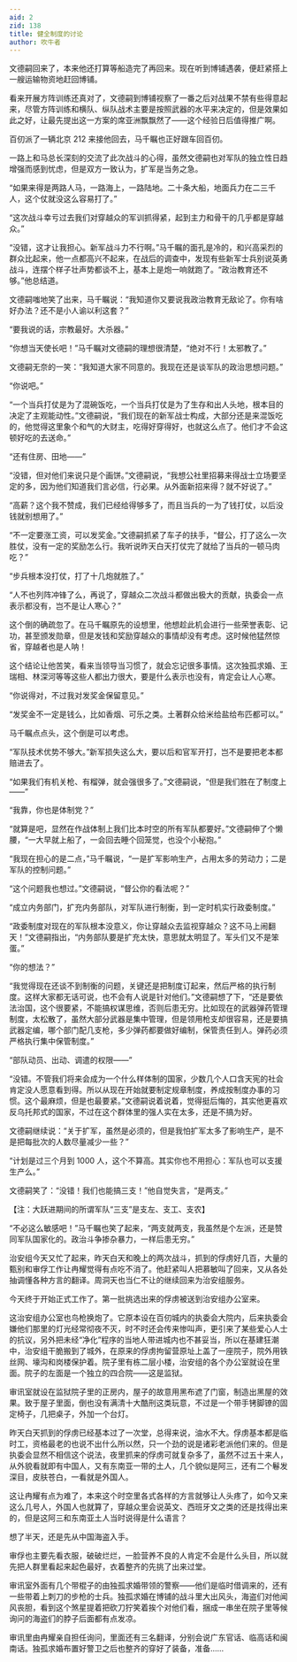 ```yaml
---
aid: 2
zid: 138
title: 健全制度的讨论
author: 吹牛者
---
```


文德嗣回来了，本来他还打算等船造完了再回来。现在听到博铺遇袭，便赶紧搭上一艘运输物资地赶回博铺。

看来开展方阵训练还真对了，文德嗣到博铺视察了一番之后对战果不禁有些得意起来，尽管方阵训练和横队、纵队战术主要是按照武器的水平来决定的，但是效果如此之好，让最先提出这一方案的席亚洲飘飘然了——这个经验日后值得推广啊。

百仞派了一辆北京 212 来接他回去，马千瞩也正好跟车回百仞。

一路上和马总长深刻的交流了此次战斗的心得，虽然文德嗣也对军队的独立性日趋增强而感到忧虑，但是双方一致认为，扩军是当务之急。

“如果来得是两路人马，一路海上，一路陆地。二十条大船，地面兵力在二三千人，这个仗就没这么容易打了。”

“这次战斗幸亏过去我们对穿越众的军训抓得紧，起到主力和骨干的几乎都是穿越众。”

“没错，这才让我担心。新军战斗力不行啊。”马千瞩的面孔是冷的，和兴高采烈的群众比起来，他一点都高兴不起来，在战后的调查中，发现有些新军士兵别说英勇战斗，连摆个样子壮声势都谈不上，基本上是炮一响就跑了。“政治教育还不够。”他总结道。

文德嗣嗤地笑了出来，马千瞩说：“我知道你又要说我政治教育无敌论了。你有啥好办法？还不是小人谕以利这套？”

“要我说的话，宗教最好。大杀器。”

“你想当天使长吧！”马千瞩对文德嗣的理想很清楚，“绝对不行！太邪教了。”

文德嗣无奈的一笑：“我知道大家不同意的。我现在还是谈军队的政治思想问题。”

“你说吧。”

“一个当兵打仗是为了混碗饭吃，一个当兵打仗是为了生存和出人头地，根本目的决定了主观能动性。”文德嗣说，“我们现在的新军战士构成，大部分还是来混饭吃的，他觉得这里象个和气的大财主，吃得好穿得好，也就这么点了。他们才不会这顿好吃的去送命。”

“还有住房、田地——”

“没错，但对他们来说只是个画饼。”文德嗣说，“我想公社里招募来得战士立场要坚定的多，因为他们知道我们言必信，行必果。从外面新招来得？就不好说了。”

“高薪？这个我不赞成，我们已经给得够多了，而且当兵的一为了钱打仗，以后没钱就别想用了。”

“不一定要涨工资，可以发奖金。”文德嗣抓紧了车子的扶手，“督公，打了这么一次胜仗，没有一定的奖励怎么行。我听说昨天白天打仗完了就给了当兵的一顿马肉吃？”

“步兵根本没打仗，打了十几炮就胜了。”

“人不也列阵冲锋了么，再说了，穿越众二次战斗都做出极大的贡献，执委会一点表示都没有，岂不是让人寒心？”

这个倒的确疏忽了。在马千瞩原先的设想里，他想趁此机会进行一些荣誉表彰、记功，甚至颁发勋章，但是发钱和奖励穿越众的事情却没有考虑。这时候他猛然惊省，穿越者也是人呐！

这个结论让他苦笑，看来当领导当习惯了，就会忘记很多事情。这次独孤求婚、王瑞相、林深河等等这些人都出力很大，要是什么表示也没有，肯定会让人心寒。

“你说得对，不过我对发奖金保留意见。”

“发奖金不一定是钱么，比如香烟、可乐之类。土著群众给米给盐给布匹都可以。”

马千瞩点点头，这个倒是可以考虑。

“军队技术优势不够大。”新军损失这么大，要以后和官军开打，岂不是要把老本都赔进去了。

“如果我们有机关枪、有榴弹，就会强很多了。”文德嗣说，“但是我们胜在了制度上——”

“我靠，你也是体制党？”

“就算是吧，显然在作战体制上我们比本时空的所有军队都要好。”文德嗣伸了个懒腰，“一大早就上船了，一会回去睡个回笼觉，也没个小秘抱。”

“我现在担心的是二点，”马千瞩说，“一是扩军影响生产，占用太多的劳动力；二是军队的控制问题。”

“这个问题我也想过。”文德嗣说，“督公你的看法呢？”

“成立内务部门，扩充内务部队，对军队进行制衡，到一定时机实行政委制度。”

“政委制度对现在的军队根本没意义，你让穿越众去监视穿越众？这不马上闹翻天！”文德嗣指出，“内务部队要是扩充太快，意思就太明显了。军头们又不是笨蛋。”

“你的想法？”

“我觉得现在还谈不到制衡的问题，关键还是把制度订起来，然后严格的执行制度。这样大家都无话可说，也不会有人说是针对他们。”文德嗣想了下，“还是要依法治国，这个很要紧，不能搞权谋思维，否则后患无穷。比如现在的武器弹药管理制度，太松散了，虽然大部分武器是集中管理，但是领用枪支却很容易，还是要搞武器定编，哪个部门配几支枪，多少弹药都要做好编制，保管责任到人。弹药必须严格执行集中保管制度。”

“部队动员、出动、调遣的权限——”

“没错。不管我们将来会成为一个什么样体制的国家，少数几个人口含天宪的社会肯定没人愿意看到得。所以从现在开始就要制定规章制度，养成按制度办事的习惯。这个最麻烦，但是也最要紧。”文德嗣说着说着，觉得挺后悔的，其实他更喜欢反乌托邦式的国家，不过在这个群体里的强人实在太多，还是不搞为好。

文德嗣继续说：“关于扩军，虽然是必须的，但是我怕扩军太多了影响生产，是不是把每批次的人数尽量减少一些？”

“计划是过三个月到 1000 人，这个不算高。其实你也不用担心：军队也可以支援生产么。”

文德嗣笑了：“没错！我们也能搞三支！”他自觉失言，“是两支。”

【注：大跃进期间的所谓军队“三支”是支左、支工、支农】

“不必这么敏感吧！”马千瞩也笑了起来，“两支就两支，我虽然是个左派，还是赞同军队国家化的。政治斗争掺杂暴力，一样后患无穷。”

治安组今天又忙了起来，昨天白天和晚上的两次战斗，抓到的俘虏好几百，大量的甄别和审俘工作让冉耀觉得有点吃不消了。他赶紧叫人把慕敏叫了回来，又从各处抽调懂各种方言的翻译。周洞天也当仁不让的继续回来为治安组服务。

今天终于开始正式工作了。第一批挑选出来的俘虏被送到治安组办公室来。

这治安组办公室也鸟枪换炮了。它原本设在百仞城内的执委会大院内，后来执委会嫌他们那里的灯光经常彻夜不灭，时不时还会传来惨叫声，更引来了某些爱心人士的抗议，另外把未经“净化”程序的当地人带进城内也不甚妥当，所以在基建狂潮中，治安组干脆搬到了城外，在原来的俘虏拘留营原址上盖了一座院子，院外用铁丝网、壕沟和岗楼保护着。院子里有栋二层小楼，治安组的各个办公室就设在里面。院子的左面是一个独立的四合院——这是监狱。

审讯室就设在监狱院子里的正房内，屋子的故意用黑布遮了门窗，制造出黑屋的效果。致于屋子里面，倒也没有满清十大酷刑这类玩意，不过是一个带手铐脚镣的固定椅子，几把桌子，外加一个台灯。

昨天白天抓到的俘虏已经基本过了一次堂，总得来说，油水不大。俘虏基本都是临时工，资格最老的也说不出什么所以然，只一个劲的说是诸彩老派他们来的。但是执委会显然不相信这个说法，夜里抓来的俘虏可就复杂多了，虽然不过五十来人，从外貌看就即有中国人，又有东南亚一带的土人，几个貌似是阿三，还有二个鬈发深目，皮肤苍白，一看就是外国人。

这让冉耀有点为难了，本来这个时空里各式各样的方言就够让人头疼了，如今又来这么几号人，外国人也就算了，穿越众里会说英文、西班牙文之类的还是找得出来的，但是这阿三和东南亚土人当时说得是什么语言？

想了半天，还是先从中国海盗入手。

审俘也主要先看衣服，破破烂烂，一脸营养不良的人肯定不会是什么头目，所以就先把人群里看起来起色最好，衣着整齐的先挑了出来过堂。

审讯室外面有几个带棍子的由独孤求婚带领的警察——他们是临时借调来的，还有一些带着上刺刀的步枪的士兵。独孤求婚在博铺的战斗里大出风头，海盗们对他闻风丧胆，看到这个煞星提着把砍刀狞笑着挨个对他们看，捆成一串坐在院子里等候询问的海盗们的脖子后面都有点发凉。

审讯里由冉耀亲自担任询问，里面还有三名翻译，分别会说广东官话、临高话和闽南话。独孤求婚布置好警卫之后也整齐的穿好了装备，准备……
